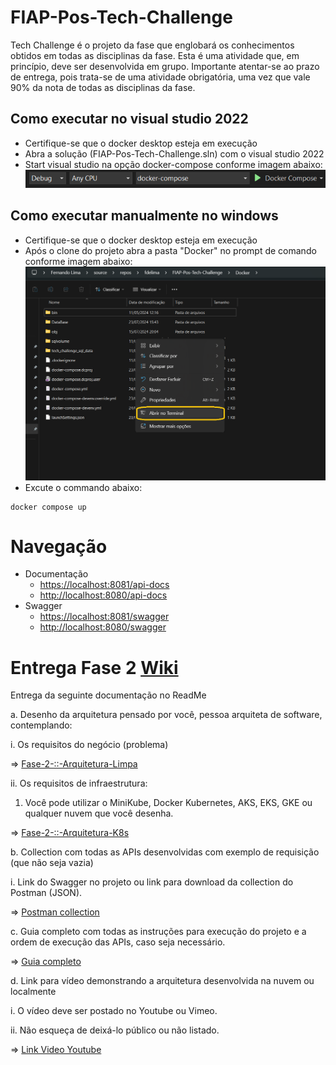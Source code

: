 # FIAP-Pos-Tech-Challenge
Tech Challenge é o projeto da fase que englobará os conhecimentos obtidos em todas as disciplinas da fase. Esta é uma atividade que, em princípio, deve ser desenvolvida em grupo. Importante atentar-se ao prazo de entrega, pois trata-se de uma atividade obrigatória, uma vez que vale 90% da nota de todas as disciplinas da fase. 

## Como executar no visual studio 2022
* Certifique-se que o docker desktop esteja em execução
* Abra a solução (FIAP-Pos-Tech-Challenge.sln) com o visual studio 2022
* Start visual studio na opção docker-compose conforme imagem abaixo:
![image](Documentacao/VS-2022-play-docker-compose.png)

## Como executar manualmente no windows
* Certifique-se que o docker desktop esteja em execução
* Após o clone do projeto abra a pasta "Docker" no prompt de comando conforme imagem abaixo:
![image](Documentacao/Abrir-Terminal.png)
* Excute o commando abaixo:
```
docker compose up
```
# Navegação
* Documentação 
    * [https://localhost:8081/api-docs](https://localhost:8081/api-docs/index.html)
    * [http://localhost:8080/api-docs](http://localhost:8080/api-docs/index.html) 
* Swagger
    * [https://localhost:8081/swagger](https://localhost:8081/swagger/index.html)
    * [http://localhost:8080/swagger](http://localhost:8080/swagger/index.html) 


#
# Entrega Fase 2 [Wiki](https://github.com/fdelima/FIAP-Pos-Tech-Challenge/wiki)

Entrega da seguinte documentação no ReadMe

a. Desenho da arquitetura pensado por você, pessoa arquiteta de software, contemplando:

i.	Os requisitos do negócio (problema) 

=>
[Fase-2-::-Arquitetura-Limpa](https://github.com/fdelima/FIAP-Pos-Tech-Challenge/wiki/Fase-2-::-Arquitetura-Limpa)

ii.	Os requisitos de infraestrutura:
1. Você pode utilizar o MiniKube, Docker Kubernetes, AKS, EKS, GKE ou qualquer nuvem que você desenha. 

=> [Fase-2-::-Arquitetura-K8s](https://github.com/fdelima/FIAP-Pos-Tech-Challenge/wiki/Fase-2-::-Arquitetura-K8s)

b. Collection com todas as APIs desenvolvidas com exemplo de requisição (que não seja vazia)

i.	Link do Swagger no projeto ou link para download da collection do Postman (JSON). 

=> [Postman collection](https://github.com/fdelima/FIAP-Pos-Tech-Challenge/blob/main/Documentacao/FIAP-Pos-Tech-Challenge-grupo-71.postman_collection.zip)

c. Guia completo com todas as instruções para execução do projeto e a ordem de execução das APIs, caso seja necessário.

=> [Guia completo](https://github.com/fdelima/FIAP-Pos-Tech-Challenge/blob/main/Documentacao/Guia%20completo%20com%20todas%20as%20instru%C3%A7%C3%B5es%20para%20execucao%20do%20projeto%20e%20a%20ordem%20de%20execu%C3%A7%C3%A3o%20das%20APIs.pdf)

d. Link para vídeo demonstrando a arquitetura desenvolvida na nuvem ou localmente

i.	O vídeo deve ser postado no Youtube ou Vimeo.

ii.	Não esqueça de deixá-lo público ou não listado.

=> [Link Video Youtube](https://youtu.be/Yktn1fT3N9A)
